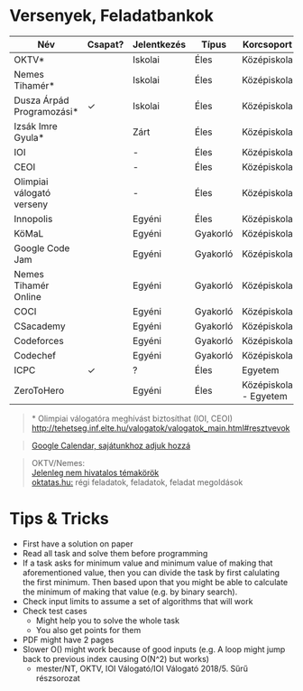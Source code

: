 # Versenyek, Feladatbankok
|            Név            | Csapat? | Jelentkezés |  Típus   |      Korcsoport       |                                                 Link                                                  |
| ------------------------- | ------- | ----------- | -------- | --------------------- | ----------------------------------------------------------------------------------------------------- |
| OKTV*                     |         | Iskolai     | Éles     | Középiskola           | [Link](https://www.oktatas.hu/kozneveles/tanulmanyi_versenyek/oktv_kereteben/aktualis_versenyidoszak) |
| Nemes Tihamér*            |         | Iskolai     | Éles     | Középiskola           | [Link](http://nemes.inf.elte.hu/)                                                                     |
| Dusza Árpád Programozási* | ✓       | Iskolai     | Éles     | Középiskola           | [Link](https://isze.hu/dusza-arpad-orszagos-programozoi-emlekverseny/)                                |
| Izsák Imre Gyula*         |         | Zárt        | Éles     | Középiskola           | [Link](http://www.zmgzeg.sulinet.hu/izsak/)                                                           |
| IOI                       |         | -           | Éles     | Középiskola           | [Link](https://ioinformatics.org/)                                                                    |
| CEOI                      |         | -           | Éles     | Középiskola           | [Link](http://ceoi.inf.elte.hu/)                                                                      |
| Olimpiai válogató verseny |         | -           | Éles     | Középiskola           | [Link](http://tehetseg.inf.elte.hu/valogatok/valogatok_main.html)                                     |
| Innopolis                 |         | Egyéni      | Éles     | Középiskola           | [Link](https://olymp.innopolis.ru/en/ooui/information/)                                               |
| KöMaL                     |         | Egyéni      | Gyakorló | Középiskola           | [Link](https://www.komal.hu/)                                                                         |
| Google Code Jam           |         | Egyéni      | Gyakorló | Középiskola           | [Link](https://codingcompetitions.withgoogle.com/codejam)                                             |
| Nemes Tihamér Online      |         | Egyéni      | Gyakorló | Középiskola           | [Link](http://tehetseg.inf.elte.hu/nemes-online/)                                                     |
| COCI                      |         | Egyéni      | Gyakorló | Középiskola           | [Link](http://hsin.hr/coci/)                                                                          |
| CSacademy                 |         | Egyéni      | Gyakorló | Középiskola           | [Link](https://csacademy.com/)                                                                        |
| Codeforces                |         | Egyéni      | Gyakorló | Középiskola           | [Link](https://codeforces.com/)                                                                       |
| Codechef                  |         | Egyéni      | Gyakorló | Középiskola           | [Link](https://www.codechef.com/)                                                                     |
| ICPC                      | ✓       | ?           | Éles     | Egyetem               | [Link](https://icpc.baylor.edu/)                                                                      |
| ZeroToHero                |         | Egyéni      | Éles     | Középiskola - Egyetem | [Link](http://www.zerotohero.hu/)                                                                     |
> \* Olimpiai válogatóra meghívást biztosíthat (IOI, CEOI)  
> http://tehetseg.inf.elte.hu/valogatok/valogatok_main.html#resztvevok

> [Google Calendar, sajátunkhoz adjuk hozzá](https://calendar.google.com/calendar/embed?title=Tanulm%C3%A1nyi+versenyek&wkst=2&bgcolor=%23FFFFFF&src=ss881teo41uk82ir2g5p4bk6l0@group.calendar.google.com&color=%23182C57&src=rsd5iorkti3b2fuclehukn95s0@group.calendar.google.com&color=%23B1440E&src=omhgl1n9epdsefcu087cqouie0@group.calendar.google.com&color=%2342104A&src=hu.hungarian%23holiday@group.v.calendar.google.com&color=%23125A12&ctz=Europe/Budapest&hl=hu)

> OKTV/Nemes:  
> [Jelenleg nem hivatalos témakörök](https://github.com/niklaci/NT-Syllabus)  
> [oktatas.hu:](oktatas.hu) régi feladatok, feladatok, feladat megoldások  

# Tips & Tricks
- First have a solution on paper
- Read all task and solve them before programming
- If a task asks for minimum value and minimum value of making that aforementioned value, then you can divide the task by first calulating the first minimum. Then based upon that you might be able to calculate the minimum of making that value (e.g. by binary search).
- Check input limits to assume a set of algorithms that will work
- Check test cases
  - Might help you to solve the whole task
  - You also get points for them
- PDF might have 2 pages
- Slower O() might work because of good inputs (e.g. A loop might jump back to previous index causing O(N^2) but works)
  - mester/NT, OKTV, IOI Válogató/IOI Válogató 2018/5. Sűrű részsorozat
